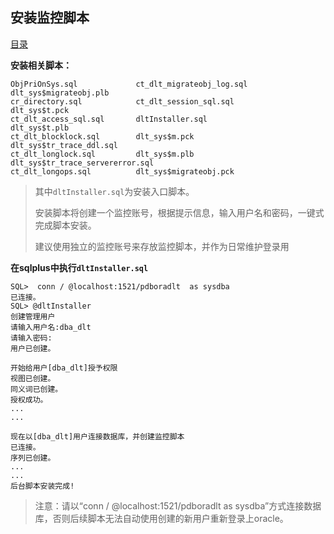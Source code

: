 ## <a name='install'>安装监控脚本</a>

[目录](../catalog.md)

**安装相关脚本：**

```
ObjPriOnSys.sql             ct_dlt_migrateobj_log.sql       dlt_sys$migrateobj.plb
cr_directory.sql            ct_dlt_session_sql.sql          dlt_sys$t.pck
ct_dlt_access_sql.sql       dltInstaller.sql                dlt_sys$t.plb
ct_dlt_blocklock.sql        dlt_sys$m.pck                   dlt_sys$tr_trace_ddl.sql
ct_dlt_longlock.sql         dlt_sys$m.plb                   dlt_sys$tr_trace_servererror.sql
ct_dlt_longops.sql          dlt_sys$migrateobj.pck
```
> 其中`dltInstaller.sql`为安装入口脚本。
>
> 安装脚本将创建一个监控账号，根据提示信息，输入用户名和密码，一键式完成脚本安装。
>
> 建议使用独立的监控账号来存放监控脚本，并作为日常维护登录用

**在sqlplus中执行`dltInstaller.sql`**

```
SQL>  conn / @localhost:1521/pdboradlt  as sysdba
已连接。
SQL> @dltInstaller
创建管理用户
请输入用户名:dba_dlt
请输入密码:
用户已创建。

开始给用户[dba_dlt]授予权限
视图已创建。
同义词已创建。
授权成功。
...
...

现在以[dba_dlt]用户连接数据库，并创建监控脚本
已连接。
序列已创建。
...
...
后台脚本安装完成!
```
>注意：请以“conn / @localhost:1521/pdboradlt  as sysdba”方式连接数据库，否则后续脚本无法自动使用创建的新用户重新登录上oracle。
